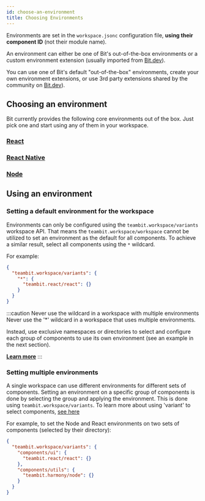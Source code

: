 ```yaml
---
id: choose-an-environment
title: Choosing Environments
---
```


Environments are set in the `workspace.jsonc` configuration file, **using their component ID** (not their module name).

An environment can either be one of Bit's out-of-the-box environments or a custom environment extension (usually imported from [Bit.dev](https://bit.dev)).

You can use one of Bit's default "out-of-the-box" environments, create your own environment extensions, or use 3rd party extensions shared by the community on [Bit.dev](https://bit.dev)).

## Choosing an environment

Bit currently provides the following core environments out of the box. Just pick one and start using any of them in your workspace.

### [React](/react/using-react)

### [React Native](/react-native/using-react-native)

### [Node](/nodejs/using-node)

## Using an environment

### Setting a default environment for the workspace

Environments can only be configured using the `teambit.workspace/variants` workspace API. That means the `teambit.workspace/workspace` cannot be utilized to set an environment as the default for all components. To achieve a similar result, select all components using the `*` wildcard.

For example:

```json
{
  "teambit.workspace/variants": {
    "*": {
      "teambit.react/react": {}
    }
  }
}
```

:::caution Never use the wildcard in a workspace with multiple environments
Never use the '\*' wildcard in a workspace that uses multiple environments.

Instead, use exclusive namespaces or directories to select and configure each group of components to use its own environment (see an example in the next section).

**[Learn more](/troubleshooting/components-envs)**
:::

### Setting multiple environments

A single workspace can use different environments for different sets of components. Setting an environment on a specific group of components is done by selecting the group and applying the environment. This is done using `teambit.workspace/variants`. To learn more about using 'variant' to select components, [see here](/workspace/cascading-rules)

For example, to set the Node and React environments on two sets of components (selected by their directory):

```json
{
  "teambit.workspace/variants": {
    "components/ui": {
      "teambit.react/react": {}
    },
    "components/utils": {
      "teambit.harmony/node": {}
    }
  }
}
```
